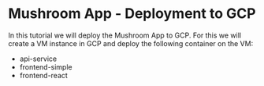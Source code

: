 # Mushroom App - Deployment to GCP


In this tutorial we will deploy the Mushroom App to GCP. For this we will create a VM instance in GCP and deploy the following container on the VM:
* api-service
* frontend-simple
* frontend-react

